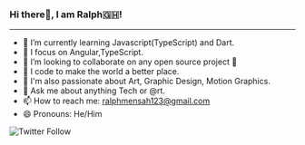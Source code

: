 ### Hi there👋, I am Ralph🇬🇭!
---

- 🌱 I’m currently learning Javascript(TypeScript) and Dart.
- 🧠 I focus on Angular,TypeScript.
- 👯 I’m looking to collaborate on any open source project 🤝
- 💪 I code to make the world a better place.
- 🧩 I'm also passionate about Art, Graphic Design, Motion Graphics. 
- 💬 Ask me about anything Tech or @rt.  
- 📫 How to reach me: ralphmensah123@gmail.com
- 😄 Pronouns: He/Him

![Twitter Follow](https://img.shields.io/twitter/follow/ralphmensah_?label=follow%20me%20on%20Twitter&style=social)




